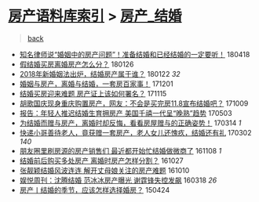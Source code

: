 [房产语料库索引](../../README.md)  > [房产_结婚](房产_结婚.md)
====
> [back](../README.md)

- [知名律师说“婚姻中的房产问题”！准备结婚和已经结婚的一定要听！](http://jkwz.applinzi.com/ittc/7093338774346138640.html#%E7%9F%A5%E5%90%8D%E5%BE%8B%E5%B8%88%E8%AF%B4%E2%80%9C%E5%A9%9A%E5%A7%BB%E4%B8%AD%E7%9A%84%E6%88%BF%E4%BA%A7%E9%97%AE%E9%A2%98%E2%80%9D%EF%BC%81%E5%87%86%E5%A4%87%E7%BB%93%E5%A9%9A%E5%92%8C%E5%B7%B2%E7%BB%8F%E7%BB%93%E5%A9%9A%E7%9A%84%E4%B8%80%E5%AE%9A%E8%A6%81%E5%90%AC%EF%BC%81) 180418  
- [假结婚买房离婚房产怎么分？](http://jkwz.applinzi.com/ittc/7062806883373417489.html#%E5%81%87%E7%BB%93%E5%A9%9A%E4%B9%B0%E6%88%BF%E7%A6%BB%E5%A9%9A%E6%88%BF%E4%BA%A7%E6%80%8E%E4%B9%88%E5%88%86%EF%BC%9F) 180126  
- [2018年新婚姻法出炉，结婚房产属于谁？](http://jkwz.applinzi.com/ittc/7061459965821060107.html#2018%E5%B9%B4%E6%96%B0%E5%A9%9A%E5%A7%BB%E6%B3%95%E5%87%BA%E7%82%89%EF%BC%8C%E7%BB%93%E5%A9%9A%E6%88%BF%E4%BA%A7%E5%B1%9E%E4%BA%8E%E8%B0%81%EF%BC%9F) 180122 *32* 
- [婚姻与房产，离婚与结婚，一套房百家事！](http://jkwz.applinzi.com/ittc/7042177156476568593.html#%E5%A9%9A%E5%A7%BB%E4%B8%8E%E6%88%BF%E4%BA%A7%EF%BC%8C%E7%A6%BB%E5%A9%9A%E4%B8%8E%E7%BB%93%E5%A9%9A%EF%BC%8C%E4%B8%80%E5%A5%97%E6%88%BF%E7%99%BE%E5%AE%B6%E4%BA%8B%EF%BC%81) 171201  
- [结婚买房迎来难题 房产证上该如何署名？](http://jkwz.applinzi.com/ittc/7036132336536650768.html#%E7%BB%93%E5%A9%9A%E4%B9%B0%E6%88%BF%E8%BF%8E%E6%9D%A5%E9%9A%BE%E9%A2%98+%E6%88%BF%E4%BA%A7%E8%AF%81%E4%B8%8A%E8%AF%A5%E5%A6%82%E4%BD%95%E7%BD%B2%E5%90%8D%EF%BC%9F) 171115  
- [胡歌国庆现身重庆购置房产，网友：不会是买完房11.8宣布结婚吧？](http://jkwz.applinzi.com/ittc/7022400718600930321.html#%E8%83%A1%E6%AD%8C%E5%9B%BD%E5%BA%86%E7%8E%B0%E8%BA%AB%E9%87%8D%E5%BA%86%E8%B4%AD%E7%BD%AE%E6%88%BF%E4%BA%A7%EF%BC%8C%E7%BD%91%E5%8F%8B%EF%BC%9A%E4%B8%8D%E4%BC%9A%E6%98%AF%E4%B9%B0%E5%AE%8C%E6%88%BF11.8%E5%AE%A3%E5%B8%83%E7%BB%93%E5%A9%9A%E5%90%A7%EF%BC%9F) 171009  
- [报告：年轻人推迟结婚生育拥房产 美国千禧一代呈“晚熟”趋势](http://jkwz.applinzi.com/ittc/6963402386017092612.html#%E6%8A%A5%E5%91%8A%EF%BC%9A%E5%B9%B4%E8%BD%BB%E4%BA%BA%E6%8E%A8%E8%BF%9F%E7%BB%93%E5%A9%9A%E7%94%9F%E8%82%B2%E6%8B%A5%E6%88%BF%E4%BA%A7+%E7%BE%8E%E5%9B%BD%E5%8D%83%E7%A6%A7%E4%B8%80%E4%BB%A3%E5%91%88%E2%80%9C%E6%99%9A%E7%86%9F%E2%80%9D%E8%B6%8B%E5%8A%BF) 170503  
- [为结婚而赠与房产，离婚时却反悔，看看房屋赠与的正确姿势！](http://jkwz.applinzi.com/ittc/6944893919757337604.html#%E4%B8%BA%E7%BB%93%E5%A9%9A%E8%80%8C%E8%B5%A0%E4%B8%8E%E6%88%BF%E4%BA%A7%EF%BC%8C%E7%A6%BB%E5%A9%9A%E6%97%B6%E5%8D%B4%E5%8F%8D%E6%82%94%EF%BC%8C%E7%9C%8B%E7%9C%8B%E6%88%BF%E5%B1%8B%E8%B5%A0%E4%B8%8E%E7%9A%84%E6%AD%A3%E7%A1%AE%E5%A7%BF%E5%8A%BF%EF%BC%81) 170314 *1* 
- [快递小哥善待老人，竟获赠一套房产，老人女儿还愧疚，结婚还有礼](http://jkwz.applinzi.com/ittc/6940345873316971524.html#%E5%BF%AB%E9%80%92%E5%B0%8F%E5%93%A5%E5%96%84%E5%BE%85%E8%80%81%E4%BA%BA%EF%BC%8C%E7%AB%9F%E8%8E%B7%E8%B5%A0%E4%B8%80%E5%A5%97%E6%88%BF%E4%BA%A7%EF%BC%8C%E8%80%81%E4%BA%BA%E5%A5%B3%E5%84%BF%E8%BF%98%E6%84%A7%E7%96%9A%EF%BC%8C%E7%BB%93%E5%A9%9A%E8%BF%98%E6%9C%89%E7%A4%BC) 170302 *140* 
- [朋友圈里刷房源的房产销售们 最近都开始忙结婚做微商了](http://jkwz.applinzi.com/ittc/6898065194978116613.html#%E6%9C%8B%E5%8F%8B%E5%9C%88%E9%87%8C%E5%88%B7%E6%88%BF%E6%BA%90%E7%9A%84%E6%88%BF%E4%BA%A7%E9%94%80%E5%94%AE%E4%BB%AC+%E6%9C%80%E8%BF%91%E9%83%BD%E5%BC%80%E5%A7%8B%E5%BF%99%E7%BB%93%E5%A9%9A%E5%81%9A%E5%BE%AE%E5%95%86%E4%BA%86) 161108 *1* 
- [结婚前后购买多处房产 离婚时房产怎样分割？](http://jkwz.applinzi.com/ittc/6893624743814497284.html#%E7%BB%93%E5%A9%9A%E5%89%8D%E5%90%8E%E8%B4%AD%E4%B9%B0%E5%A4%9A%E5%A4%84%E6%88%BF%E4%BA%A7+%E7%A6%BB%E5%A9%9A%E6%97%B6%E6%88%BF%E4%BA%A7%E6%80%8E%E6%A0%B7%E5%88%86%E5%89%B2%EF%BC%9F) 161027  
- [张靓颖结婚风波连连 解开丈母娘关注的房产难题](http://jkwz.applinzi.com/ittc/6887409869899957252.html#%E5%BC%A0%E9%9D%93%E9%A2%96%E7%BB%93%E5%A9%9A%E9%A3%8E%E6%B3%A2%E8%BF%9E%E8%BF%9E+%E8%A7%A3%E5%BC%80%E4%B8%88%E6%AF%8D%E5%A8%98%E5%85%B3%E6%B3%A8%E7%9A%84%E6%88%BF%E4%BA%A7%E9%9A%BE%E9%A2%98) 161010  
- [娱悦周刊：沈腾结婚 范冰冰房产曝光 谢霆锋失控发飙](http://jkwz.applinzi.com/ittc/6810968904566309892.html#%E5%A8%B1%E6%82%A6%E5%91%A8%E5%88%8A%EF%BC%9A%E6%B2%88%E8%85%BE%E7%BB%93%E5%A9%9A+%E8%8C%83%E5%86%B0%E5%86%B0%E6%88%BF%E4%BA%A7%E6%9B%9D%E5%85%89+%E8%B0%A2%E9%9C%86%E9%94%8B%E5%A4%B1%E6%8E%A7%E5%8F%91%E9%A3%99) 160318 *26* 
- [房产丨结婚的季节，应该怎样选择婚房？](http://jkwz.applinzi.com/ittc/547650611402191811.html#%E6%88%BF%E4%BA%A7%E4%B8%A8%E7%BB%93%E5%A9%9A%E7%9A%84%E5%AD%A3%E8%8A%82%EF%BC%8C%E5%BA%94%E8%AF%A5%E6%80%8E%E6%A0%B7%E9%80%89%E6%8B%A9%E5%A9%9A%E6%88%BF%EF%BC%9F) 150424  
